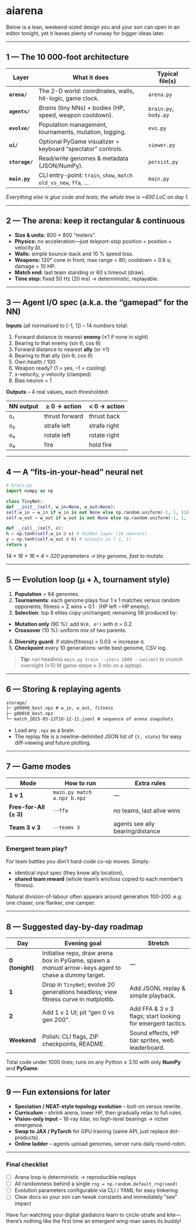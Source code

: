 # aiarena


Below is a lean, weekend-sized design you and your son can open in an editor tonight, yet it leaves plenty of runway for bigger ideas later.

---

## 1 — The 10 000-foot architecture

| Layer | What it does | Typical file(s) |
| -------------- | -------------------------------------------------------------- | --------------------- |
| **`arena/`** | The 2-D world: coordinates, walls, hit-logic, game clock. | `arena.py` |
| **`agents/`** | *Brains* (tiny NNs) + bodies (HP, speed, weapon cooldown). | `brain.py`, `body.py` |
| **`evolve/`** | Population management, tournaments, mutation, logging. | `evo.py` |
| **`ui/`** | Optional PyGame visualizer + keyboard “spectator” controls. | `viewer.py` |
| **`storage/`** | Read/write genomes & metadata (JSON/NumPy). | `persist.py` |
| **`main.py`** | CLI entry-point: `train`, `show`, `match old_vs_new`, `ffa`, … | `main.py` |

*Everything else is glue code and tests; the whole tree is \~400 LoC on day 1.*

---

## 2 — The arena: keep it rectangular & continuous

* **Size & units:** 800 × 800 “meters”.
* **Physics:** no acceleration—just *teleport-step* position = position + velocity·Δt.
* **Walls:** simple bounce-back and 10 % speed loss.
* **Weapons:** 120° cone in front; max range = 80; cooldown = 0.6 s; damage = 10 HP.
* **Match end:** last team standing or 60 s timeout (draw).
* **Time step:** fixed 50 Hz (20 ms) → deterministic, replayable.

---

## 3 — Agent I/O spec (a.k.a. the “gamepad” for the NN)

**Inputs** (all normalised to \[-1, 1]) – 14 numbers total:

1. Forward distance to nearest **enemy** (±1 if none in sight)
2. Bearing to that enemy (sin θ, cos θ)
3. Forward distance to nearest **ally** (or ±1)
4. Bearing to that ally (sin θ, cos θ)
5. Own health / 100
6. Weapon ready? (1 = yes, –1 = cooling)
7. x-velocity, y-velocity (clamped)
8. Bias neuron = 1

**Outputs** – 4 real values, each thresholded:

| NN output | ≥ 0 → action | < 0 → action |
| --------- | -------------- | ------------ |
| o₁ | thrust forward | thrust back |
| o₂ | strafe left | strafe right |
| o₃ | rotate left | rotate right |
| o₄ | fire | hold fire |

---

## 4 — A “fits-in-your-head” neural net

```python
# brain.py
import numpy as np

class TinyNet:
def __init__(self, w_in=None, w_out=None):
self.w_in = w_in if w_in is not None else np.random.uniform(-1, 1, (16, 14))
self.w_out = w_out if w_out is not None else np.random.uniform(-1, 1, (4, 16))

def __call__(self, x):
h = np.tanh(self.w_in @ x) # hidden layer (16 neurons)
y = np.tanh(self.w_out @ h) # outputs in (-1, 1)
return y
```

*14 × 16 + 16 × 4 = 320 parameters → tiny genome, fast to mutate.*

---

## 5 — Evolution loop (µ + λ, tournament style)

1. **Population** = 64 genomes.
2. **Tournaments**: each genome plays four 1 v 1 matches versus random opponents; fitness = Σ wins + 0.1 · (HP left – HP enemy).
3. **Selection**: top 8 elites copy unchanged; remaining 56 produced by:

* **Mutation only** (90 %): add `N(0, σ²)` with σ = 0.2.
* **Crossover** (10 %): uniform mix of two parents.
4. **Diversity guard**: if stdev(fitness) < 0.03 → increase σ.
5. **Checkpoint** every 10 generations: write best genome, CSV log.

> **Tip:** run headless `main.py train --iters 2000 --nolimit` to crunch overnight (≈10 M game-steps ≈ 3 min on a laptop).

---

## 6 — Storing & replaying agents

```txt
storage/
├─ g00000_best.npz # w_in, w_out, fitness
├─ g00010_best.npz
└─ match_2025-05-13T10-12-11.jsonl # sequence of arena snapshots
```

* Load any `.npz` as a brain.
* The replay file is a newline-delimited JSON list of `{t, state}` for easy diff-viewing and future plotting.

---

## 7 — Game modes

| Mode | How to run | Extra rules |
| ---------------------- | --------------------------- | -------------------------------- |
| **1 v 1** | `main.py match a.npz b.npz` | — |
| **Free-for-All (≥ 3)** | `--ffa` | no teams, last alive wins |
| **Team 3 v 3** | `--teams 3` | agents see ally bearing/distance |

### Emergent team play?

For team battles you *don’t* hard-code co-op moves. Simply:

* identical input spec (they know ally location),
* **shared team reward** (whole team’s win/loss copied to each member’s fitness).

Natural division-of-labour often appears around generation 100-200: e.g. one chaser, one flanker, one camper.

---

## 8 — Suggested day-by-day roadmap

| Day | Evening goal | Stretch |
| --------------- | ----------------------------------------------------------------------------------------------------- | ---------------------------------------------------------- |
| **0 (tonight)** | Initialise repo, draw arena box in PyGame, spawn a *manual* arrow-keys agent to chase a dummy target. | — |
| **1** | Drop in `TinyNet`; evolve 20 generations headless; view fitness curve in matplotlib. | Add JSONL replay & simple playback. |
| **2** | Add 1 v 1 UI; pit “gen 0 vs gen 200”. | Add FFA & 3 v 3 flags; start looking for emergent tactics. |
| **Weekend** | Polish: CLI flags, ZIP checkpoints, README. | Sound effects, HP bar sprites, web leaderboard. |

Total code under 1000 lines; runs on any Python ≥ 3.10 with only **NumPy** and **PyGame**.

---

## 9 — Fun extensions for later

* **Speciation / NEAT-style topology evolution** – bolt-on versus rewrite.
* **Curriculum** – shrink arena, lower HP, then gradually relax to full rules.
* **Vision-only input** – 16-ray lidar, no high-level bearings → richer emergence.
* **Swap to JAX / PyTorch** for GPU training (same API, just replace dot-products).
* **Online ladder** – agents upload genomes, server runs daily round-robin.

---

### Final checklist

* [ ] Arena loop is deterministic → reproducible replays
* [ ] All randomness behind a single `rng = np.random.default_rng(seed)`
* [ ] Evolution parameters configurable via CLI / YAML for easy tinkering
* [ ] Clear docs so your son can tweak constants and immediately “see” impact

Have fun watching your digital gladiators learn to circle-strafe and kite—there’s nothing like the first time an emergent wing-man saves its buddy!